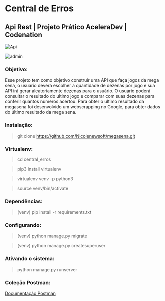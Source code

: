 # Central de Erros
## Api Rest | Projeto Prático AceleraDev | Codenation

![Api](https://user-images.githubusercontent.com/35440249/87815852-ba745300-c83c-11ea-830d-97980b45b213.PNG)

![admin](https://user-images.githubusercontent.com/35440249/87876879-4effc200-c9b1-11ea-9e97-6e9717531c60.PNG)


### Objetivo:

Esse projeto tem como objetivo construir uma API que faça jogos da mega sena, o usuario deverá escolher a quantidade de dezenas por jogo e sua API irá gerar aleatoriamente dezenas para o usuário. O usuário poderá consultar o resultado do ultimo jogo e comparar com suas dezenas para conferir quantos numeros acertou.
Para obter o ultimo resultado da megasena foi desenvolvido um webscrapping no Google, para obter dados do último resultado da mega sena.


### Instalação:

>git clone https://github.com/Nicolenewsoft/megasena.git

### Virtualenv:

>cd central_erros

>pip3 install virtualenv

>virtualenv venv -p python3

>source venv/bin/activate 

### Dependências:

>(venv) pip install -r requirements.txt

### Configurando:
>(venv) python manage.py migrate

>(venv) python manage.py createsuperuser

### Ativando o sistema:
>python manage.py runserver

### Coleção Postman:
[Documentação Postman](https://www.getpostman.com/collections/5687c7c04cdea059d09d)
